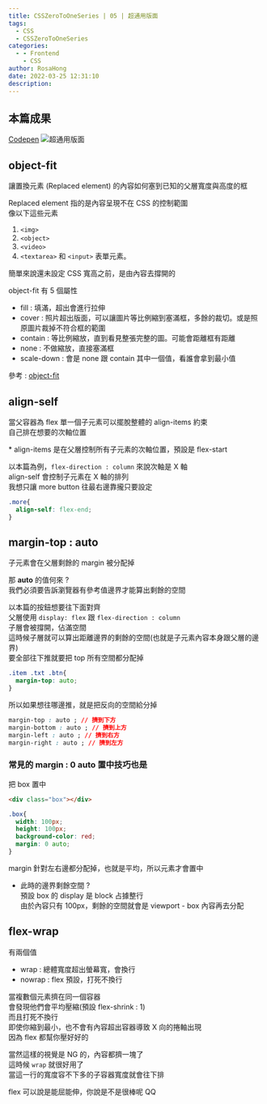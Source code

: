 ```yaml
---
title: CSSZeroToOneSeries | 05 | 超通用版面
tags:
  - CSS
  - CSSZeroToOneSeries
categories:
  - - Frontend
    - CSS
author: RosaHong
date: 2022-03-25 12:31:10
description:
---
```


## 本篇成果
[Codepen](https://codepen.io/shan473/pen/yLPqLWg)
![超通用版面](https://dsm01pap006files.storage.live.com/y4mHj3lx_2ZCP6jUJJdmg3J0yQ1okzs2onLtZoKl8Xl9-SHWo5R76rhJJOxB0CCcCpsr4mjLPVhk5vDB68y-tAOu5tf-ZNbKOE3h4Sre1TfJSvHP0v2J8P8TvUahMIXlTHuDmVXPLF8B_iY-H2YRC15q7MtFqTN40Pi1Q79x-NpaPicKK8MhjlUTMAusYM6_kFp?width=660&height=377&cropmode=none)

## object-fit  
讓置換元素 (Replaced element) 的內容如何塞到已知的父層寬度與高度的框  

Replaced element 指的是內容呈現不在 CSS 的控制範圍   
像以下這些元素  
1. `<img>`
2. `<object>` 
3. `<video>` 
4. `<textarea>` 和 `<input>` 表單元素。

簡單來說還未設定 CSS 寬高之前，是由內容去撐開的  

object-fit 有 5 個屬性   
- fill : 填滿，超出會進行拉伸
- cover : 照片超出版面，可以讓圖片等比例縮到塞滿框，多餘的裁切。或是照原圖片裁掉不符合框的範圍
- contain : 等比例縮放，直到看見整張完整的圖。可能會距離框有距離  
- none : 不做縮放，直接塞滿框
- scale-down : 會是 none 跟 contain 其中一個值，看誰會拿到最小值

參考 : [object-fit](https://developer.mozilla.org/zh-CN/docs/Web/CSS/object-fit)  

## align-self  
當父容器為 flex 
單一個子元素可以擺脫整體的 align-items 約束    
自己排在想要的次軸位置  

\* align-items 是在父層控制所有子元素的次軸位置，預設是 flex-start       

以本篇為例，`flex-direction : column` 來說次軸是 X 軸  
align-self 會控制子元素在 X 軸的排列  
我想只讓 more button 往最右邊靠攏只要設定  
```css
.more{
  align-self: flex-end;
}
```

## margin-top : auto  
子元素會在父層剩餘的 margin 被分配掉  

那 **auto** 的值何來 ?  
我們必須要告訴瀏覽器有參考值邊界才能算出剩餘的空間  

以本篇的按鈕想要往下面對齊  
父層使用 `display: flex` 跟 `flex-direction : column`  
子層會被撐開，佔滿空間  
這時候子層就可以算出距離邊界的剩餘的空間(也就是子元素內容本身跟父層的邊界)  
要全部往下推就要把 top 所有空間都分配掉 

```css
.item .txt .btn{
  margin-top: auto;
}
```

所以如果想往哪邊推，就是把反向的空間給分掉   
```css
margin-top : auto ; // 擠到下方
margin-bottom : auto ; // 擠到上方
margin-left : auto ; // 擠到右方
margin-right : auto ; // 擠到左方
```

### 常見的 margin : 0 auto 置中技巧也是
把 box 置中
```html
<div class="box"></div>
```
```css
.box{
  width: 100px;
  height: 100px;
  background-color: red;
  margin: 0 auto;
}
```
margin 針對左右邊都分配掉，也就是平均，所以元素才會置中  

- 此時的邊界剩餘空間 ?    
  預設 box 的 display 是 block 占據整行    
  由於內容只有 100px，剩餘的空間就會是 viewport - box 內容再去分配    

## flex-wrap
有兩個值
- wrap  : 總體寬度超出螢幕寬，會換行
- nowrap : flex 預設，打死不換行

當複數個元素擠在同一個容器  
會發現他們會平均壓縮(預設 flex-shrink : 1)    
而且打死不換行  
即使你縮到最小，也不會有內容超出容器導致 X 向的捲軸出現  
因為 flex 都幫你壓好好的  

當然這樣的視覺是 NG 的，內容都擠一塊了  
這時候 `wrap` 就很好用了  
當這一行的寬度容不下多的子容器寬度就會往下排   

flex 可以說是能屈能伸，你說是不是很棒呢 QQ  


